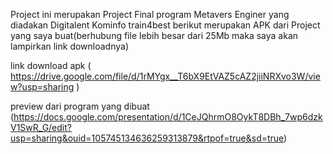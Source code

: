 Project ini merupakan Project Final program Metavers Enginer yang diadakan Digitalent Kominfo train4best
berikut merupakan APK dari Project yang saya buat(berhubung file lebih besar dari 25Mb maka saya akan lampirkan link downloadnya)

link download apk ( https://drive.google.com/file/d/1rMYgx__T6bX9EtVAZ5cAZ2jiiNRXvo3W/view?usp=sharing )

preview dari program yang dibuat (https://docs.google.com/presentation/d/1CeJQhrmO8OykT8DBh_7wp6dzkV1SwR_G/edit?usp=sharing&ouid=105745134636259313879&rtpof=true&sd=true)
